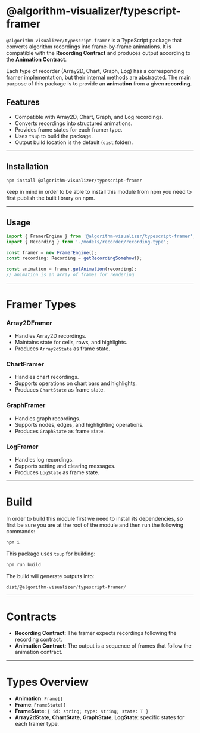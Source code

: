 # @algorithm-visualizer/typescript-framer

`@algorithm-visualizer/typescript-framer` is a TypeScript package that converts algorithm recordings into frame-by-frame animations. It is compatible with the **Recording Contract** and produces output according to the **Animation Contract**.

Each type of recorder (Array2D, Chart, Graph, Log) has a corresponding framer implementation, but their internal methods are abstracted. The main purpose of this package is to provide an **animation** from a given **recording**.

## Features

- Compatible with Array2D, Chart, Graph, and Log recordings.
- Converts recordings into structured animations.
- Provides frame states for each framer type.
- Uses `tsup` to build the package.
- Output build location is the default (`dist` folder).

---

## Installation

```bash
npm install @algorithm-visualizer/typescript-framer
```

keep in mind in order to be able to install this module from npm you need to first publish the built library on npm.

---

## Usage

```ts
import { FramerEngine } from '@algorithm-visualizer/typescript-framer';
import { Recording } from './models/recorder/recording.type';

const framer = new FramerEngine();
const recording: Recording = getRecordingSomehow();

const animation = framer.getAnimation(recording);
// animation is an array of frames for rendering
```

---

# Framer Types

### Array2DFramer
- Handles Array2D recordings.
- Maintains state for cells, rows, and highlights.
- Produces `Array2dState` as frame state.

### ChartFramer
- Handles chart recordings.
- Supports operations on chart bars and highlights.
- Produces `ChartState` as frame state.

### GraphFramer
- Handles graph recordings.
- Supports nodes, edges, and highlighting operations.
- Produces `GraphState` as frame state.

### LogFramer
- Handles log recordings.
- Supports setting and clearing messages.
- Produces `LogState` as frame state.

---

# Build

In order to build this module first we need to install its dependencies, so first be sure you are at the root of the module and then run the following commands:

```bash
npm i
```

This package uses `tsup` for building:

```bash
npm run build
```

The build will generate outputs into:

```ts
dist/@algorithm-visualizer/typescript-framer/
```


---

# Contracts

- **Recording Contract**: The framer expects recordings following the recording contract.
- **Animation Contract**: The output is a sequence of frames that follow the animation contract.

---

# Types Overview

- **Animation**: `Frame[]`
- **Frame**: `FrameState[]`
- **FrameState**: `{ id: string; type: string; state: T }`
- **Array2dState**, **ChartState**, **GraphState**, **LogState**: specific states for each framer type.
